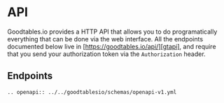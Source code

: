 # API

Goodtables.io provides a HTTP API that allows you to do programatically
everything that can be done via the web interface. All the endpoints documented
below live in [https://goodtables.io/api/][gtapi], and require that you send
your authorization token via the `Authorization` header.

## Endpoints

```eval_rst
.. openapi:: ../../goodtablesio/schemas/openapi-v1.yml
```


[gtapi]: https://goodtables.io/api/ "Goodtables.io API"
